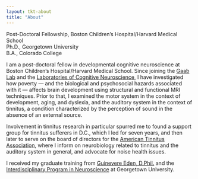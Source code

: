 ```yaml
---
layout: tkt-about
title: "About"
---
```


Post-Doctoral Fellowship, Boston Children’s Hospital/Harvard Medical School  
Ph.D., Georgetown University  
B.A., Colorado College

I am a post-doctoral fellow in developmental cognitive neuroscience at Boston Children’s Hospital/Harvard Medical School. Since joining the [Gaab Lab](https://www.gaablab.com/) and the [Laboratories of Cognitive Neuroscience](http://www.childrenshospital.org/research/labs/laboratories-of-cognitive-neuroscience), I have investigated how poverty — and the biological and psychosocial hazards associated with it — affects brain development using structural and functional MRI techniques. Prior to that, I examined the motor system in the context of development, aging, and dyslexia, and the auditory system in the context of tinnitus, a condition characterized by the perception of sound in the absence of an external source. 

Involvement in tinnitus research in particular spurred me to found a support group for tinnitus sufferers in D.C., which I led for seven years, and then later to serve on the board of directors for the [American Tinnitus Association](https://www.ata.org/), where I inform on neurobiology related to tinnitus and the auditory system in general, and advocate for noise health issues. 

I received my graduate training from [Guinevere Eden, D.Phil.](https://sites.google.com/georgetown.edu/csl/csl-members/guinevere-eden) and the [Interdisciplinary Program in Neuroscience](https://neuroscience.georgetown.edu/) at Georgetown University.



<!--stackedit_data:
eyJoaXN0b3J5IjpbLTYxOTc0MjMyOCwxODcwOTgyMzI2LDc4Nz
Q2NjY0N119
-->
